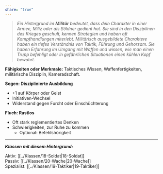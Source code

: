 ```yaml
---
share: "true"
---
```

> *Ein Hintergrund im **Militär** bedeutet, dass dein Charakter in einer Armee, Miliz oder als Söldner gedient hat. Sie sind in den Disziplinen des Krieges geschult, kennen Strategien und haben oft Kampfhandlungen miterlebt. Militärisch ausgebildete Charaktere haben ein tiefes Verständnis von Taktik, Führung und Gehorsam. Sie haben Erfahrung im Umgang mit Waffen und wissen, wie man einen Trupp befehligt oder in gefährlichen Situationen einen kühlen Kopf bewahrt.*  
  
**Fähigkeiten oder Merkmale:** Taktisches Wissen, Waffenfertigkeiten, militärische Disziplin, Kameradschaft.  
  
**Segen: Disziplinierte Ausbildung**  
  
- +1 auf Körper oder Geist  
- Initiativen-Wechsel  
- Widerstand gegen Furcht oder Einschüchterung  
  
**Fluch: Rastlos**  
  
- Oft stark reglementiertes Denken  
- Schwierigkeiten, zur Ruhe zu kommen  
	- Optional: Befehlshörigkeit  
  
---  
  
***Klassen mit diesem Hintergrund:***  
  
Aktiv: [[../Klassen/18-Soldat|18-Soldat]]  
Passiv: [[../Klassen/20-Wache|20-Wache]]  
Spezialist: [[../Klassen/19-Taktiker|19-Taktiker]]
